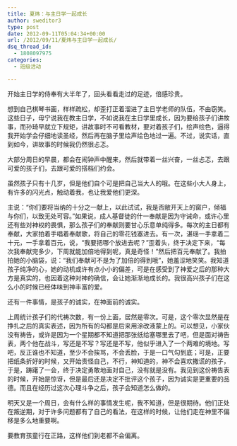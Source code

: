 ```yaml
---
title: 夏炜：与主日学一起成长
author: sweditor3
type: post
date: 2012-09-11T05:04:34+00:00
url: /2012/09/11/夏炜与主日学一起成长/
dsq_thread_id:
  - 1808097975
categories:
  - 班级活动

---
```

开始主日学的侍奉有大半年了，回头看看走过的足迹，倍感珍贵。
  
想到自己棋琴书画，样样疏松，却歪打正着溜进了主日学老师的队伍，不由窃笑。这些日子，毋宁说我在教主日学，不如说我在主日学里成长，因为要给孩子们讲故事，而孙琦早就立下规矩，讲故事时不可看教材，要对着孩子们，绘声绘色，逼得我开始学会仔细地读圣经，然后再在脑子里绘声绘色地过一遍。不过，说实话，直到如今，讲故事的时候我仍然很忐忑。
  
大部分周日的早晨，都会在闹钟声中醒来，然后就带着一丝兴奋，一丝忐忑，去跟可爱的孩子们，去跟可爱的搭档们约会。
  
虽然孩子只有十几岁，但是他们自个可是把自己当大人的哦。在这些小大人身上，有许多的闪光点，触动着我，也让我爱他们更深。

主说：“你们要将当纳的十分之一献上，以此试试，我是否敞开天上的窗户，倾福与你们，以致无处可容。”如果说，成人基督徒的什一奉献是因为守诫命，或许心里还有些对神权的畏惧，那么孩子们的奉献则要甘心乐意单纯得多。每次的主日都有奉献，大家拍着手唱着奉献歌，将自己的零花钱塞进去。有一次，湛瑶一手拿着二十元，一手拿着百元，说，“我要把哪个放进去呢？”歪着头，终于决定下来，“每次我奉献完多少，下周就能加倍地得到呢，真是奇怪！”然后把百元奉献了。我拍拍她的小脑袋，说：“我们奉献可不是为了加倍的得到哦”，她羞涩地笑笑。我知道孩子纯净的心，她的动机或许有点小小的偏差，可是在感受到了神爱之后的那种大方是真实的，也因着这种对神的确信，会让她渐渐地成长的。我很高兴孩子们在这么小的时候已经体味到神丰富的爱。

还有一件事情，是孩子的诚实，在神面前的诚实。
  
上周统计孩子们的代祷次数，有一份上面，居然是零次。可是，这个零次显然是在挣扎之后的真实表述，因为所有的勾都是后来用涂改液蒙上的。可以想见，小家伙没有祷告，或许是因为一个星期都不知道把那张纸给塞哪里去了吧，但是面对祷告表，两个他在战斗，写还是不写？写还是不写，他似乎进入了一个两难的境地。写吧，反正谁也不知道，至少不会挨骂，不会丢脸，于是一口气勾到底；可是，正要把纸条折好的时候，又开始责怪自己，不行，神知道的，神不会喜欢撒谎的孩子，于是，踌躇了一会，终于决定勇敢地面对自己，没有就是没有。我见到这份祷告表的时候，开始是惊讶，但是最后还是决定不批评这个孩子，因为诚实是更重要的品德。而且在经历过这次心理斗争之后，孩子会知道怎么做的。
  
明天又是一个周日，会有什么样的事情发生呢，我不知道，但是很期待。他们正处在叛逆期，对于许多问题都有了自己的看法，在这样的时候，让他们走在神里不偏移是多么地重要啊。
  
要教育孩童行在正路，这样他们到老都不会偏离。